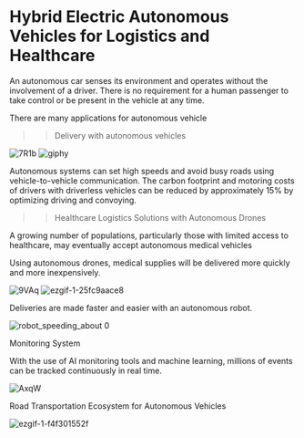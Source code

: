 # Hybrid Electric Autonomous Vehicles for Logistics and Healthcare
An autonomous car senses its environment and operates without the involvement of a driver. There is no requirement for a human passenger to take control or be present in the vehicle at any time.


There are many applications for autonomous vehicle 

>> Delivery  with autonomous vehicles


![7R1b](https://user-images.githubusercontent.com/103935236/179872535-272cdc14-c3eb-4598-89ce-215cb67768d0.gif) ![giphy](https://user-images.githubusercontent.com/103935236/179874693-3435ebd7-cd5c-4168-963e-fce5b6e5ac36.gif)


Autonomous systems can set high speeds and avoid busy roads using vehicle-to-vehicle communication. The carbon footprint and motoring costs of drivers with driverless vehicles can be reduced by approximately 15% by optimizing driving and convoying.



>> Healthcare Logistics Solutions with Autonomous Drones

A growing number of populations, particularly those with limited access to healthcare, may eventually accept autonomous medical vehicles

Using autonomous drones, medical supplies will be delivered more quickly and more inexpensively.

![9VAq](https://user-images.githubusercontent.com/103935236/179873002-ecac04ab-a7bd-4f73-9f04-2c8198c8c880.gif) ![ezgif-1-25fc9aace8](https://user-images.githubusercontent.com/103935236/180164481-11a3c110-e830-41e4-8181-1a3228b7d0e5.gif)




Deliveries are made faster and easier with an autonomous robot. 


![robot_speeding_about 0](https://user-images.githubusercontent.com/103935236/180171671-d74bc3d2-46c9-4ad6-b98e-03614ec1ad01.gif)


Monitoring System

With the use of AI monitoring tools and machine learning, millions of events can be tracked continuously in real time.

![AxqW](https://user-images.githubusercontent.com/103935236/179873661-4e19e1a8-d6c6-4f48-8b6e-9deef8d5d67d.gif)



Road Transportation Ecosystem for Autonomous Vehicles


![ezgif-1-f4f301552f](https://user-images.githubusercontent.com/103935236/180164161-20345507-2022-4de1-8e4c-5eece67fec40.gif)
